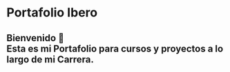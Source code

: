 # Portafolio Ibero 

Bienvenido 👋  
Esta es mi **Portafolio** para cursos y proyectos a lo largo de mi Carrera.
---

